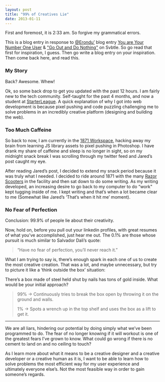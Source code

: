 ```yaml
---
layout: post
title: "99% of Creatives Lie"
date: 2013-01-11
---
```



First and foremost, it is 2:33 am. So forgive my grammatical errors.

This is a blog entry in response to [@Erondu’](https://twitter.com/erondu") blog entry [You are Your Number One User](http://blog.jarederondu.com/you-are-your-number-one-user) & ["Go Out and Do Nothing"](http://blog.jarederondu.com/go-outside-and-do-nothing) on Svbtle. So go read that first for inspiration, I guess. Then go write a blog entry on your inspiration. Then come back here, and read this.

### My Story

Back? Awesome. Whew!

Ok, so some back drop to get you updated with the past 12 hours.
I am fairly new to the tech community. Self-taught for the past 4 months, and now a student at [StarterLeague](http://www.starterleague.com/). A quick explanation of why I got into web development is because pixel pushing and code puzzling challenging me to solve problems in an incredibly creative platform (designing and building the web).

### Too Much Caffeine

So back to now, I am currently in the [1871 Workspace](http://1871.com), hacking away my brain from learning JS library assets to pixel pushing in Photoshop. I have drank my share of caffeine and sleep is no longer in sight, so on my midnight snack break I was scrolling through my twitter feed and Jared’s post caught my eye.

After reading Jared’s post, I decided to extend my snack period because it was truly what I needed. I decided to ride around 1871 with the many [Razor Scooters](https://i.chzbgr.com/maxW500/6687127040/hD56DB022/) in the facility and then sat down to do some writing. As my writing developed, an increasing desire to go back to my computer to do “work" kept tugging inside of me. I kept writing and that’s when a lot became clear to me (Somewhat like Jared’s ‘That’s when it hit me’ moment).

### No Fear of Perfection

Conclusion: 99.9% of people lie about their creativity.

Now, hold on, before you pull out your linkedin profiles, with great resumes of what you’ve accomplished, just hear me out. The 0.1% are those whose pursuit is much similar to Salvador Dali’s quote:

>“Have no fear of perfection, you’ll never reach it.”

What I am trying to say is, there’s enough spark in each one of us to create the most creative creation. That was a lot, and maybe unnecessary, but try to picture it like a ‘think outside the box’ situation:

There’s a box made of steel held shut by nails has tons of gold inside. What would be your initial approach?

>99%  -> Continuously tries to break the box open by throwing it on the ground and walls. 
>
>1% -> Spots a wrench up in the top shelf and uses the box as a lift to get it.

***

We are all liars, hindering our potential by doing simply what we’ve been programmed to do. The fear of no longer knowing if it will workout is one of the greatest fears I’ve grown to know. What could go wrong if there is no cement to land on and no ceiling to touch?

As I learn more about what it means to be a creative designer and a creative developer or a creative human as it is, I want to be able to learn how to solve problems the most efficient way for my user experience and ultimately everyone else’s. Not the most feasible way in order to gain someone’s regards.